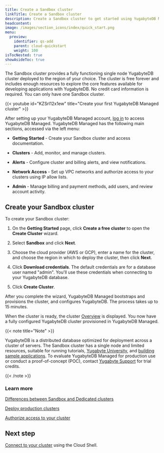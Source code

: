 ```yaml
---
title: Create a Sandbox cluster
linkTitle: Create a Sandbox cluster
description: Create a Sandbox cluster to get started using YugabyteDB Managed.
headcontent:
image: /images/section_icons/index/quick_start.png
menu:
  preview:
    identifier: qs-add
    parent: cloud-quickstart
    weight: 100
isTocNested: true
showAsideToc: true
---
```


The Sandbox cluster provides a fully functioning single node YugabyteDB cluster deployed to the region of your choice. The cluster is free forever and includes enough resources to explore the core features available for developing applications with YugabyteDB. No credit card information is required. You can only have one Sandbox cluster.

{{< youtube id="KZSrl12x1ew" title="Create your first YugabyteDB Managed cluster" >}}

After setting up your YugabyteDB Managed account, [log in](https://cloud.yugabyte.com/login) to access YugabyteDB Managed. YugabyteDB Managed has the following main sections, accessed via the left menu:

- **Getting Started** - Create your Sandbox cluster and access documentation.

- **Clusters** - Add, monitor, and manage clusters.

- **Alerts** - Configure cluster and billing alerts, and view notifications.

- **Network Access** - Set up VPC networks and authorize access to your clusters using IP allow lists.

- **Admin** - Manage billing and payment methods, add users, and review account activity.

## Create your Sandbox cluster

To create your Sandbox cluster:

1. On the **Getting Started** page, click **Create a free cluster** to open the **Create Cluster** wizard.

1. Select **Sandbox** and click **Next**.

1. Choose the cloud provider (AWS or GCP), enter a name for the cluster, and choose the region in which to deploy the cluster, then click **Next**.

1. Click **Download credentials**. The default credentials are for a database user named "admin". You'll use these credentials when connecting to your YugabyteDB database.

1. Click **Create Cluster**.

After you complete the wizard, YugabyteDB Managed bootstraps and provisions the cluster, and configures YugabyteDB. The process takes up to 15 minutes.

When the cluster is ready, the cluster [Overview](../../cloud-monitor/overview/) is displayed. You now have a fully configured YugabyteDB cluster provisioned in YugabyteDB Managed.

{{< note title="Note" >}}

YugabyteDB is a distributed database optimized for deployment across a cluster of servers. The Sandbox cluster has a single node and limited resources, suitable for running tutorials, [Yugabyte University](https://university.yugabyte.com), and [building sample applications](../cloud-build-apps/). To evaluate YugabyteDB Managed for production use or conduct a proof-of-concept (POC), contact [Yugabyte Support](https://support.yugabyte.com/hc/en-us/requests/new?ticket_form_id=360003113431) for trial credits.

{{< /note >}}

### Learn more

[Differences between Sandbox and Dedicated clusters](../../cloud-faq/#what-are-the-differences-between-free-and-standard-clusters)

[Deploy production clusters](../../cloud-basics/)

[Authorize access to your cluster](../../cloud-secure-clusters/add-connections/)

## Next step

[Connect to your cluster](../qs-connect/) using the Cloud Shell.
